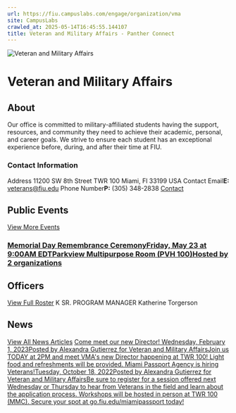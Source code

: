 ```yaml
---
url: https://fiu.campuslabs.com/engage/organization/vma
site: CampusLabs
crawled_at: 2025-05-14T16:45:55.144107
title: Veteran and Military Affairs - Panther Connect
---
```


![Veteran and Military Affairs](https://se-images.campuslabs.com/clink/images/ce2f9f83-41d7-419d-94d2-87d552bba484276db381-62ab-43a1-abc0-54e316b1f057.png?preset=med-sq)
# Veteran and Military Affairs
## About
Our office is committed to military-affiliated students having the support, resources, and community they need to achieve their academic, personal, and career goals. We strive to ensure each student has an exceptional experience before, during, and after their time at FIU. 
###  Contact Information 
Address
11200 SW 8th Street 
TWR 100 
Miami,  Fl 33199 
USA 
Contact Email**E:** veterans@fiu.edu 
Phone Number**P:** (305) 348-2838 
[Contact](https://fiu.campuslabs.com/engage/organization/vma/contact)
## Public Events
[View More Events](https://fiu.campuslabs.com/engage/organization/vma/events)
### [Memorial Day Remembrance CeremonyFriday, May 23 at 9:00AM EDTParkview Multipurpose Room (PVH 100)Hosted by 2 organizations](https://fiu.campuslabs.com/engage/event/11307210)
## Officers
[View Full Roster](https://fiu.campuslabs.com/engage/organization/vma/roster)
K
SR. PROGRAM MANAGER
Katherine Torgerson
## News
[View All News Articles](https://fiu.campuslabs.com/engage/organization/vma/news)
[Come meet our new Director! Wednesday, February 1, 2023Posted by Alexandra Gutierrez for Veteran and Military AffairsJoin us TODAY at 2PM and meet VMA's new Director happening at TWR 100! Light food and refreshments will be provided. ](https://fiu.campuslabs.com/engage/news/273551)[Miami Passport Agency is hiring Veterans!Tuesday, October 18, 2022Posted by Alexandra Gutierrez for Veteran and Military AffairsBe sure to register for a session offered next Wednesday or Thursday to hear from Veterans in the field and learn about the application process. Workshops will be hosted in person at TWR 100 (MMC). Secure your spot at go.fiu.edu/miamipassport today!](https://fiu.campuslabs.com/engage/news/266710)
